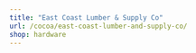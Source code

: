 ```yaml
---
title: "East Coast Lumber & Supply Co"
url: /cocoa/east-coast-lumber-and-supply-co/
shop: hardware
---
```

